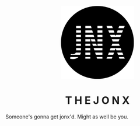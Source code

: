 <div align="middle">
<img src ="images/logos/jonx_logo200px.png" alt="jonx logo" title="jonx logo">
<h1 style="line-hight:0.005em;">T H E J O N X</h1>
</div>

Someone's gonna get jonx'd. Might as well be you.


